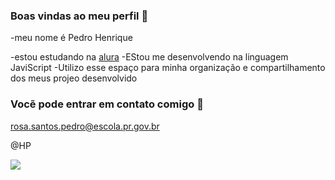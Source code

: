 ### Boas vindas ao meu perfil 💙

-meu nome é Pedro Henrique

-estou estudando na [alura](https://www.alura.com)
-EStou me desenvolvendo na linguagem JaviScript
-Utilizo esse espaço para minha organização e compartilhamento dos meus projeo desenvolvido

### Vocẽ pode entrar em contato comigo 📧

rosa.santos.pedro@escola.pr.gov.br

@HP

![](https://media.tenor.com/UKKPyTd7AS0AAAAM/manoel-gomes.gif)
